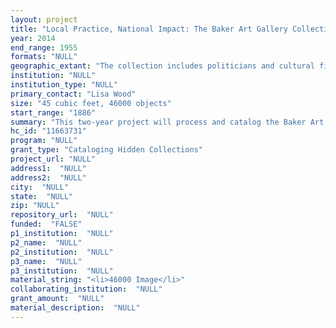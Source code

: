 ```yaml
--- 
layout: project 
title: "Local Practice, National Impact: The Baker Art Gallery Collection"
year: 2014
end_range: 1955
formats: "NULL"
geographic_extant: "The collection includes politicians and cultural figures of national prominence. Much of the collection focuses on local and statewide communities."
institution: "NULL"
institution_type: "NULL"
primary_contact: "Lisa Wood"
size: "45 cubic feet, 46000 objects"
start_range: "1886"
summary: "This two-year project will process and catalog the Baker Art Gallery Collection at the Ohio Historical Society. The Baker Art Gallery was a Columbus-based studio whose portraits and domestic prints achieved national prominence in the late-nineteenth and early-twentieth centuries. This project will combine the description of hierarchical relationships typical of archival finding aids with the item-specific granularity found in library cataloging. The resulting finding aid and catalog records will be easily accessible to researchers via OHS's online collections catalog. The completed project will provide essential primary resources for a range of historical and cultural scholarship on the late-nineteenth and early-twentieth centuries."
hc_id: "11663731"
program: "NULL"
grant_type: "Cataloging Hidden Collections"
project_url: "NULL"
address1:  "NULL"
address2:  "NULL"
city:  "NULL"
state:  "NULL"
zip: "NULL"
repository_url:  "NULL"
funded:  "FALSE"
p1_institution:  "NULL"
p2_name:  "NULL"
p2_institution:  "NULL"
p3_name:  "NULL"
p3_institution:  "NULL"
material_string: "<li>46000 Image</li>"
collaborating_institution:  "NULL"
grant_amount:  "NULL"
material_description:  "NULL"
---
```

